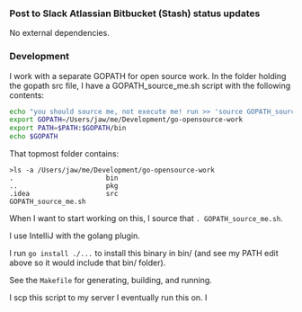 ### Post to Slack Atlassian Bitbucket (Stash) status updates

No external dependencies.

### Development

I work with a separate GOPATH for open source work. In the folder holding the gopath src file, I have a GOPATH_source_me.sh script with the following contents:

```bash
echo "you should source me, not execute me! run >> 'source GOPATH_source_me'"
export GOPATH=/Users/jaw/me/Development/go-opensource-work
export PATH=$PATH:$GOPATH/bin
echo $GOPATH
```

That topmost folder contains:

```
>ls -a /Users/jaw/me/Development/go-opensource-work
.                       bin
..                      pkg
.idea                   src
GOPATH_source_me.sh     
```

When I want to start working on this, I source that `. GOPATH_source_me.sh`.

I use IntelliJ with the golang plugin.

I run `go install ./...` to install this binary in bin/ (and see my PATH edit above so it would include that bin/ folder).

See the `Makefile` for generating, building, and running.

I scp this script to my server I eventually run this on. I 